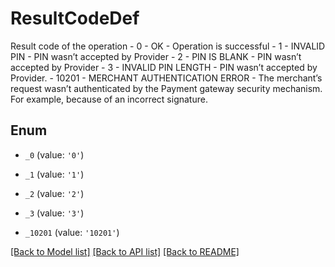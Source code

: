 # ResultCodeDef

Result code of the operation - 0 - OK - Operation is successful - 1 - INVALID PIN - PIN wasn’t accepted by Provider - 2 - PIN IS BLANK - PIN wasn’t accepted by Provider - 3 - INVALID PIN LENGTH - PIN wasn’t accepted by Provider. - 10201 - MERCHANT AUTHENTICATION ERROR - The merchant’s request wasn’t authenticated by the   Payment gateway security mechanism. For example, because of an incorrect signature. 

## Enum

* `_0` (value: `'0'`)

* `_1` (value: `'1'`)

* `_2` (value: `'2'`)

* `_3` (value: `'3'`)

* `_10201` (value: `'10201'`)

[[Back to Model list]](../README.md#documentation-for-models) [[Back to API list]](../README.md#documentation-for-api-endpoints) [[Back to README]](../README.md)
